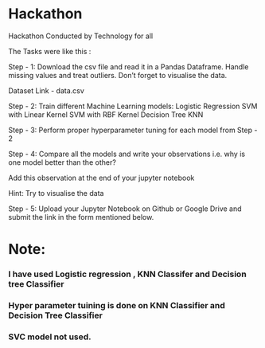 # Hackathon
Hackathon Conducted by Technology for all 


The Tasks were like this :

Step - 1: Download the csv file and read it in a Pandas Dataframe. Handle missing values and treat outliers. Don’t forget to visualise the data.

Dataset Link - data.csv 

Step - 2: Train different Machine Learning models:
Logistic Regression
SVM with Linear Kernel
SVM with RBF Kernel
Decision Tree
KNN

Step - 3: Perform proper hyperparameter tuning for each model from Step - 2 

Step - 4: Compare all the models and write your observations i.e. why is one model better than the other?

Add this observation at the end of your jupyter notebook

Hint: Try to visualise the data 

Step - 5: Upload your Jupyter Notebook on Github or Google Drive and submit the link in the form mentioned below. 

# Note:
### I have used Logistic regression , KNN  Classifer and  Decision tree Classifier

### Hyper parameter tuining is done on KNN Classifier and Decision Tree Classifier 

### SVC model not used.
